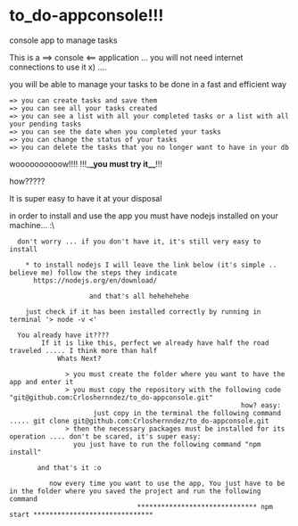 # to_do-appconsole!!!

console app to manage tasks

This is a ==> console <== application ... you will not need internet connections to use it x) ....

you will be able to manage your tasks to be done in a fast and efficient way

    => you can create tasks and save them
    => you can see all your tasks created
    => you can see a list with all your completed tasks or a list with all your pending tasks
    => you can see the date when you completed your tasks
    => you can change the status of your tasks
    => you can delete the tasks that you no longer want to have in your db

woooooooooow!!!! !!!\_**\_you must try it\_\_**!!!

how?????

It is super easy to have it at your disposal

in order to install and use the app you must have nodejs installed on your machine... :\

      don't worry ... if you don't have it, it's still very easy to install

        * to install nodejs I will leave the link below (it's simple .. believe me) follow the steps they indicate
          https://nodejs.org/en/download/

                        and that's all hehehehehe

        just check if it has been installed correctly by running in terminal '> node -v <'

      You already have it????
            If it is like this, perfect we already have half the road traveled ..... I think more than half
                Whats Next?

                  > you must create the folder where you want to have the app and enter it
                  > you must copy the repository with the following code "git@github.com:Crloshernndez/to_do-appconsole.git"
                                                              how? easy:
                         just copy in the terminal the following command ..... git clone git@github.com:Crloshernndez/to_do-appconsole.git
                  > then the necessary packages must be installed for its operation .... don't be scared, it's super easy:
                    you just have to run the following command "npm install"

           and that's it :o

              now every time you want to use the app, You just have to be in the folder where you saved the project and run the following command
                                    ****************************** npm start ******************************


